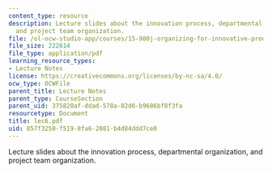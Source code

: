 ```yaml
---
content_type: resource
description: Lecture slides about the innovation process, departmental organization,
  and project team organization.
file: /ol-ocw-studio-app/courses/15-980j-organizing-for-innovative-product-development-spring-2007/857f3250f5198fa62081b4d84ddd7ce8_lec6.pdf
file_size: 222614
file_type: application/pdf
learning_resource_types:
- Lecture Notes
license: https://creativecommons.org/licenses/by-nc-sa/4.0/
ocw_type: OCWFile
parent_title: Lecture Notes
parent_type: CourseSection
parent_uid: 375820af-ddad-578a-82d6-b9686bf8f3fa
resourcetype: Document
title: lec6.pdf
uid: 857f3250-f519-8fa6-2081-b4d84ddd7ce8
---
```

Lecture slides about the innovation process, departmental organization, and project team organization.